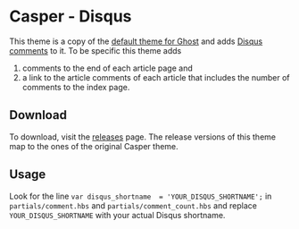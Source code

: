 # Casper - Disqus

This theme is a copy of the [default theme for Ghost](http://github.com/tryghost/ghost/) and adds [Disqus comments](https://www.disqus.com) to it. To be specific this theme adds

  1. comments to the end of each article page and
  2. a link to the article comments of each article that includes the number of comments to the index page.

## Download

To download, visit the [releases](https://github.com/baschtl/ghost-casper_disqus/releases) page. The release versions of this theme map to the ones of the original Casper theme.

## Usage

Look for the line `var disqus_shortname  = 'YOUR_DISQUS_SHORTNAME';` in `partials/comment.hbs` and `partials/comment_count.hbs` and replace `YOUR_DISQUS_SHORTNAME` with your actual Disqus shortname.
